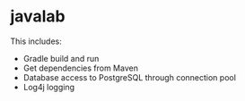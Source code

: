 # javalab
This includes:
- Gradle build and run
- Get dependencies from Maven
- Database access to PostgreSQL through connection pool
- Log4j logging
